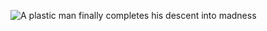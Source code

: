 ![A plastic man finally completes his descent into madness](http://usatlife.files.wordpress.com/2014/09/spaceship-lego.gif?w=640&h=266)